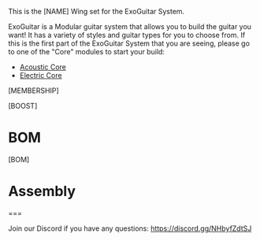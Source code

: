 This is the [NAME] Wing set for the ExoGuitar System.

ExoGuitar is a Modular guitar system that allows you to build the guitar you want!  It has a variety of styles and guitar types for you to choose from.  If this is the first part of the ExoGuitar System that you are seeing, please go to one of the "Core" modules to start your build:

- [Acoustic Core](https://makerworld.com/en/models/1155233-exoguitar-acoustic-core)
- [Electric Core](https://makerworld.com/en/models/981210-exoguitar-core-v2)

[MEMBERSHIP]

[BOOST]

# BOM

[BOM]

# Assembly

===

Join our Discord if you have any questions: https://discord.gg/NHbyfZdtSJ 